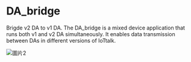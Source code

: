 # DA_bridge

Brigde v2 DA to v1 DA. The DA_bridge is a mixed device application that runs both v1 and v2 DA simultaneously. It enables data transmission between DAs in different versions of IoTtalk.


![圖片2](https://user-images.githubusercontent.com/47025470/134309103-d8217f1d-219a-4bfb-991d-98fbf98c10f9.png)
